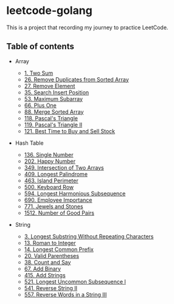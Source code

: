 # leetcode-golang

This is a project that recording my journey to practice LeetCode.

## Table of contents

- Array

  - [1. Two Sum](./Array/1.Two-Sum/README.md)
  - [26. Remove Duplicates from Sorted Array](./Array/26.Remove-Duplicates-from-Sorted-Array/README.md)
  - [27. Remove Element](./Array/27.Remove-Element/README.md)
  - [35. Search Insert Position](./Array/35.Search-Insert-Position/README.md)
  - [53. Maximum Subarray](./Array/53.Maximum-Subarray/README.md)
  - [66. Plus One](./Array/66.Plus-One/README.md)
  - [88. Merge Sorted Array](./Array/88.Merge-Sorted-Array/README.md)
  - [118. Pascal's Triangle](./Array/118.Pascal's-Triangle/README.md)
  - [119. Pascal's Triangle II](./Array/119.Pascal's-Triangle-II/README.md)
  - [121. Best Time to Buy and Sell Stock](./Array/121.Best-Time-to-Buy-and-Sell-Stock/README.md)

- Hash Table

  - [136. Single Number](./Hash-Table/136.Single-Number/README.md)
  - [202. Happy Number](./Hash-Table/202.Happy-Number/README.md)
  - [349. Intersection of Two Arrays](./Hash-Table/349.Intersection-of-Two-Arrays/README.md)
  - [409. Longest Palindrome](./Hash-Table/409.Longest-Palindrome/README.md)
  - [463. Island Perimeter](./Hash-Table/463.Island-Perimeter/README.md)
  - [500. Keyboard Row](./Hash-Table/500.Keyboard-Row)
  - [594. Longest Harmonious Subsequence](./Hash-Table/594.Longest-Harmonious-Subsequence)
  - [690. Employee Importance](./Hash-Table/690.Employee-Importance)
  - [771. Jewels and Stones](./Hash-Table/771.Jewels-and-Stones/README.md)
  - [1512. Number of Good Pairs](./Hash-Table/1512.Number-of-Good-Pairs/README.md)

- String

  - [3. Longest Substring Without Repeating Characters](./String/3.Longest-Substring-Without-Repeating-Characters)
  - [13. Roman to Integer](./String/13.Roman-to-Integer)
  - [14. Longest Common Prefix](./String/14.Longest-Common-Prefix)
  - [20. Valid Parentheses](./String/20.Valid-Parentheses)
  - [38. Count and Say](./String/38.Count-and-Say)
  - [67. Add Binary](./String/67.Add-Binary)
  - [415. Add Strings](./String/415.Add-Strings)
  - [521. Longest Uncommon Subsequence I](./String/521.Longest-Uncommon-Subsequence-I)
  - [541. Reverse String II](./String/541.Reverse-String-II)
  - [557. Reverse Words in a String III](./String/557.Reverse-Words-in-a-String-III)
